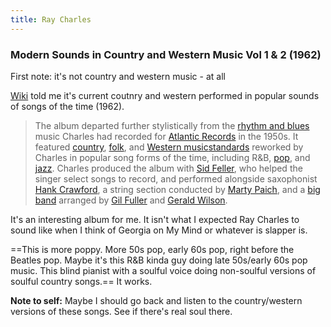 ```yaml
---
title: Ray Charles
---
```


### Modern Sounds in Country and Western Music Vol 1 & 2 (1962)

First note: it's not country and western music - at all

[Wiki](https://en.wikipedia.org/wiki/Modern_Sounds_in_Country_and_Western_Music) told me it's current coutnry and western performed in popular sounds of songs of the time (1962). 

> The album departed further stylistically from the [rhythm and blues](https://en.wikipedia.org/wiki/Rhythm_and_blues "Rhythm and blues") music Charles had recorded for [Atlantic Records](https://en.wikipedia.org/wiki/Atlantic_Records "Atlantic Records") in the 1950s. It featured [country](https://en.wikipedia.org/wiki/Country_music "Country music"), [folk](https://en.wikipedia.org/wiki/Folk_music "Folk music"), and [Western music](https://en.wikipedia.org/wiki/Western_music_(North_America) "Western music (North America)")[standards](https://en.wikipedia.org/wiki/Standard_(music) "Standard (music)") reworked by Charles in popular song forms of the time, including R&B, [pop](https://en.wikipedia.org/wiki/Pop_music "Pop music"), and [jazz](https://en.wikipedia.org/wiki/Jazz "Jazz"). Charles produced the album with [Sid Feller](https://en.wikipedia.org/wiki/Sid_Feller "Sid Feller"), who helped the singer select songs to record, and performed alongside saxophonist [Hank Crawford](https://en.wikipedia.org/wiki/Hank_Crawford "Hank Crawford"), a string section conducted by [Marty Paich](https://en.wikipedia.org/wiki/Marty_Paich "Marty Paich"), and a [big band](https://en.wikipedia.org/wiki/Big_band "Big band") arranged by [Gil Fuller](https://en.wikipedia.org/wiki/Gil_Fuller "Gil Fuller") and [Gerald Wilson](https://en.wikipedia.org/wiki/Gerald_Wilson "Gerald Wilson").

It's an interesting album for me. It isn't what I expected Ray Charles to sound like when I think of Georgia on My Mind or whatever is slapper is.

==This is more poppy. More 50s pop, early 60s pop, right before the Beatles pop. Maybe it's this R&B kinda guy doing late 50s/early 60s pop music. This blind pianist with a soulful voice doing non-soulful versions of soulful country songs.== It works.

**Note to self:** Maybe I should go back and listen to the country/western versions of these songs. See if there's real soul there.
